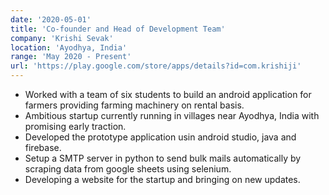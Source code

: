 ```yaml
---
date: '2020-05-01'
title: 'Co-founder and Head of Development Team'
company: 'Krishi Sevak'
location: 'Ayodhya, India'
range: 'May 2020 - Present'
url: 'https://play.google.com/store/apps/details?id=com.krishiji'
---
```


- Worked with a team of six students to build an android application for farmers providing farming machinery on rental basis.
- Ambitious startup currently running in villages near Ayodhya, India with promising early traction.
- Developed the prototype application usin android studio, java and firebase.
- Setup a SMTP server in python to send bulk mails automatically by scraping data from google sheets using selenium.
- Developing a website for the startup and bringing on new updates.

